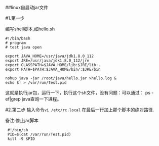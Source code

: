 ##linux自启动jar文件

#1.第一步

编写shell脚本,如hello.sh

	#!/bin/bash
	# program
	# test java open

	export JAVA_HOME=/usr/java/jdk1.8.0_112
	export JRE=/usr/java/jdk1.8.0_112/jre
	export CLASSPATH=$JAVA_HOME/lib:$JRE/lib:.
	export PATH=$PATH:$JAVA_HOME/bin/:$JRE/bin

	nohup java -jar /root/java/hello.jar >hello.log &
	echo $! > /var/run/Test.pid 
这就是执行jar包，运行一下，执行这个sh文件，没有问题：可以通过： 
ps -ef|grep java查询一下进程。

#2.第二步
输入命令`vi /etc/rc.local` 在最后一行加上那个脚本的绝对路径.


备注:停止jar脚本

	 #!/bin/sh 
	 PID=$(cat /var/run/Test.pid) 
	 kill -9 $PID